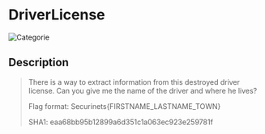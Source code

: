 # DriverLicense
![Categorie](https://img.shields.io/badge/Category-OSINT-red?style=for-the-badge)

## Description
>There is a way to extract information from this destroyed driver license.
>Can you give me the name of the driver and where he lives?
>
>Flag format: Securinets{FIRSTNAME_LASTNAME_TOWN}
>
> SHA1: eaa68bb95b12899a6d351c1a063ec923e259781f
